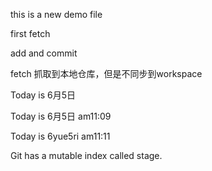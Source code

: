 this is a new demo file

first fetch

add and commit

fetch 抓取到本地仓库，但是不同步到workspace
 
Today is 6月5日

Today is 6月5日 am11:09

Today is 6yue5ri am11:11

Git has a mutable index called stage.
